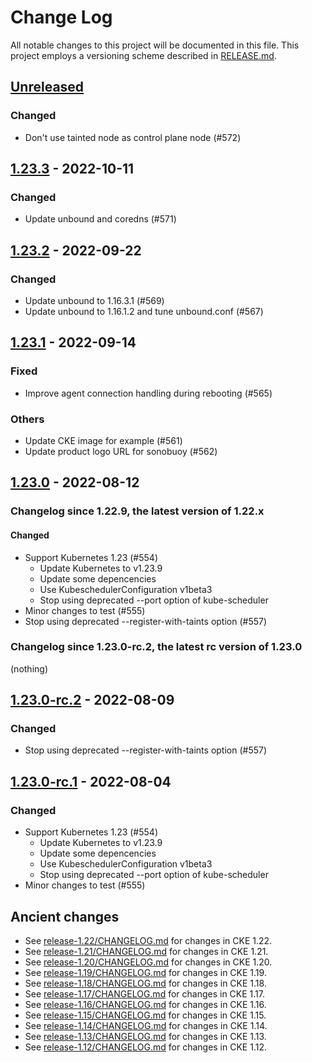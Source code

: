 # Change Log

All notable changes to this project will be documented in this file.
This project employs a versioning scheme described in [RELEASE.md](RELEASE.md#versioning).

## [Unreleased]

### Changed

- Don't use tainted node as control plane node (#572)

## [1.23.3] - 2022-10-11

### Changed

- Update unbound and coredns (#571)

## [1.23.2] - 2022-09-22

### Changed

- Update unbound to 1.16.3.1 (#569)
- Update unbound to 1.16.1.2 and tune unbound.conf (#567)

## [1.23.1] - 2022-09-14

### Fixed

- Improve agent connection handling during rebooting (#565)

### Others

- Update CKE image for example (#561)
- Update product logo URL for sonobuoy (#562)

## [1.23.0] - 2022-08-12

### Changelog since 1.22.9, the latest version of 1.22.x

#### Changed

- Support Kubernetes 1.23 (#554)
    - Update Kubernetes to v1.23.9
    - Update some depencencies
    - Use KubeschedulerConfiguration v1beta3
    - Stop using deprecated --port option of kube-scheduler
- Minor changes to test (#555)
- Stop using deprecated --register-with-taints option (#557)

### Changelog since 1.23.0-rc.2, the latest rc version of 1.23.0

(nothing)

## [1.23.0-rc.2] - 2022-08-09

### Changed

- Stop using deprecated --register-with-taints option (#557)

## [1.23.0-rc.1] - 2022-08-04

### Changed

- Support Kubernetes 1.23 (#554)
    - Update Kubernetes to v1.23.9
    - Update some depencencies
    - Use KubeschedulerConfiguration v1beta3
    - Stop using deprecated --port option of kube-scheduler
- Minor changes to test (#555)

## Ancient changes

- See [release-1.22/CHANGELOG.md](https://github.com/cybozu-go/cke/blob/release-1.22/CHANGELOG.md) for changes in CKE 1.22.
- See [release-1.21/CHANGELOG.md](https://github.com/cybozu-go/cke/blob/release-1.21/CHANGELOG.md) for changes in CKE 1.21.
- See [release-1.20/CHANGELOG.md](https://github.com/cybozu-go/cke/blob/release-1.20/CHANGELOG.md) for changes in CKE 1.20.
- See [release-1.19/CHANGELOG.md](https://github.com/cybozu-go/cke/blob/release-1.19/CHANGELOG.md) for changes in CKE 1.19.
- See [release-1.18/CHANGELOG.md](https://github.com/cybozu-go/cke/blob/release-1.18/CHANGELOG.md) for changes in CKE 1.18.
- See [release-1.17/CHANGELOG.md](https://github.com/cybozu-go/cke/blob/release-1.17/CHANGELOG.md) for changes in CKE 1.17.
- See [release-1.16/CHANGELOG.md](https://github.com/cybozu-go/cke/blob/release-1.16/CHANGELOG.md) for changes in CKE 1.16.
- See [release-1.15/CHANGELOG.md](https://github.com/cybozu-go/cke/blob/release-1.15/CHANGELOG.md) for changes in CKE 1.15.
- See [release-1.14/CHANGELOG.md](https://github.com/cybozu-go/cke/blob/release-1.14/CHANGELOG.md) for changes in CKE 1.14.
- See [release-1.13/CHANGELOG.md](https://github.com/cybozu-go/cke/blob/release-1.13/CHANGELOG.md) for changes in CKE 1.13.
- See [release-1.12/CHANGELOG.md](https://github.com/cybozu-go/cke/blob/release-1.12/CHANGELOG.md) for changes in CKE 1.12.

[Unreleased]: https://github.com/cybozu-go/cke/compare/v1.23.3...HEAD
[1.23.3]: https://github.com/cybozu-go/cke/compare/v1.23.2...v1.23.3
[1.23.2]: https://github.com/cybozu-go/cke/compare/v1.23.1...v1.23.2
[1.23.1]: https://github.com/cybozu-go/cke/compare/v1.23.0...v1.23.1
[1.23.0]: https://github.com/cybozu-go/cke/compare/v1.22.9...v1.23.0
[1.23.0-rc.2]: https://github.com/cybozu-go/cke/compare/v1.23.0-rc.1...v1.23.0-rc.2
[1.23.0-rc.1]: https://github.com/cybozu-go/cke/compare/v1.22.9...v1.23.0-rc.1
